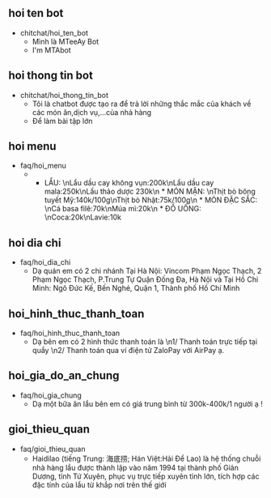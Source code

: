 ## hoi ten bot
* chitchat/hoi_ten_bot
    - Mình là MTeeAy Bot
    - I'm MTAbot 

## hoi thong tin bot
* chitchat/hoi_thong_tin_bot
    - Tôi là chatbot được tạo ra để trả lời những thắc mắc của khách về các món ăn,dịch vụ,...của nhà hàng
    - Để làm bài tập lớn

## hoi menu
* faq/hoi_menu
    - * LẨU: \nLẩu dầu cay không vụn:200k\nLẩu dầu cay mala:250k\nLẩu thảo dược 230k\n * MÓN MẶN: \nThịt bò bông tuyết Mỹ:140k/100g\nThịt bò Nhật:75k/100g\n * MÓN ĐẶC SẮC: \nCá basa filê:70k\nMúa mì:20k\n * ĐỒ UỐNG: \nCoca:20k\nLavie:10k
    
## hoi dia chi 
* faq/hoi_dia_chi
    - Dạ quán em có 2 chi nhánh Tại Hà Nội: Vincom Phạm Ngọc Thạch, 2 Phạm Ngọc Thạch, P.Trung Tự Quận Đống Đa, Hà Nội và Tại Hồ Chi Minh: Ngô Đức Kế, Bến Nghé, Quận 1, Thành phố Hồ Chí Minh

## hoi_hinh_thuc_thanh_toan

* faq/hoi_hinh_thuc_thanh_toan
    - Dạ bên em có 2 hình thức thanh toán là \n1/ Thanh toán trực tiếp tại quầy \n2/ Thanh toán qua ví điện tử ZaloPay với AirPay ạ.

## hoi_gia_do_an_chung

* faq/hoi_gia_chung
    - Dạ một bữa ăn lẩu bên em có giá trung bình từ 300k-400k/1 người ạ !

## gioi_thieu_quan
* faq/gioi_thieu_quan
    - Haidilao (tiếng Trung: 海底捞; Hán Việt:Hải Để Lao) là hệ thống chuỗi nhà hàng lẩu được thành lập vào năm 1994 tại thành phố Giản Dương, tỉnh Tứ Xuyên, phục vụ trực tiếp xuyên tỉnh lớn, tích hợp các đặc tính của lẩu từ khắp nơi trên thế giới